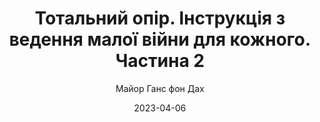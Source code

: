 ---
layout: default
modal-id: 21
date: 2023-04-06
title: Тотальний опір. Інструкція з ведення малої війни для кожного. Частина 2
author: Майор Ганс фон Дах
author_label: Автор
img: totalnyi-opir-part-2-major-hans-fon-dah.jpg
alt: image-alt
project-date: 1957
category: Військова справа
description: "Легендарна книга швейцарського воєнного експерта майора Ганса дон Даха є чудовим посібником, метою якого є навчити, як перемагати навіть тоді, коли супротивником є, здавалося б, непереможна і суттєво переважаюча військова потуга. Автор розкриває моральні засади, стратегічні цілі, тактику і бойові техніки т. зв. малої війни. Вихідним принципом служить переконання, що боротьба за свободу не завершується навіть після нищівної поразки у регулярній війні, навіть після цілковитого розгрому армії. Із надзвичайною ясністю розкриваються принципи організації руху опору, створення формацій малої війни, забезпечення їх зброєю, боєприпасами, харчами, здійснення диверсій, засідок, методи протидії каральним заходам ворога тощо. Книга проілюстрована численними рисунками автора, які, зображаючи зразки бойових акцій та технік опору, значно полегшують засвоєння матеріалу.
Книга містить дієві збройні, бойові і захисні техніки, які, вочевидь, є небезпечними, а їх неправомірне застосування може мати серйозні наслідки і призвести до кримінального переслідування. Видання не слід передавати в руки особам, які ще не досягли 18-літнього віку."
---